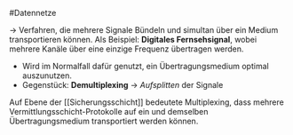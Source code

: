 #Datennetze 

-> Verfahren, die mehrere Signale Bündeln und simultan über ein Medium transportieren können. 
Als Beispiel: **Digitales Fernsehsignal**, wobei mehrere Kanäle über eine einzige Frequenz übertragen werden.

- Wird im Normalfall dafür genutzt, ein Übertragungsmedium optimal auszunutzen.
- Gegenstück: **Demultiplexing** -> _Aufsplitten_ der Signale

Auf Ebene der [[Sicherungsschicht]] bedeutete Multiplexing, dass mehrere Vermittlungsschicht-Protokolle auf ein und demselben Übertragungsmedium transportiert werden können.
